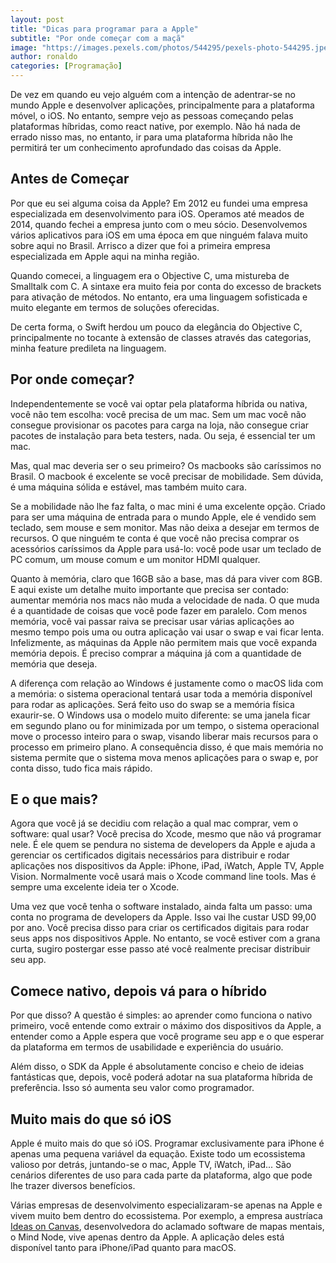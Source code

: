 ```yaml
---
layout: post
title: "Dicas para programar para a Apple"
subtitle: "Por onde começar com a maçã"
image: "https://images.pexels.com/photos/544295/pexels-photo-544295.jpeg?auto=compress&cs=tinysrgb&w=1260&h=750&dpr=1"
author: ronaldo
categories: [Programação]
---
```


De vez em quando eu vejo alguém com a intenção de adentrar-se no mundo
Apple e desenvolver aplicações, principalmente para a plataforma
móvel, o iOS. No entanto, sempre vejo as pessoas começando pelas
plataformas híbridas, como react native, por exemplo. Não há nada de
errado nisso mas, no entanto, ir para uma plataforma híbrida não lhe
permitirá ter um conhecimento aprofundado das coisas da Apple.

## Antes de Começar

Por que eu sei alguma coisa da Apple? Em 2012 eu fundei uma empresa
especializada em desenvolvimento para iOS. Operamos até meados de
2014, quando fechei a empresa junto com o meu sócio. Desenvolvemos
vários aplicativos para iOS em uma época em que ninguém falava muito
sobre aqui no Brasil. Arrisco a dizer que foi a primeira empresa
especializada em Apple aqui na minha região.

Quando comecei, a linguagem era o Objective C, uma mistureba de
Smalltalk com C. A sintaxe era muito feia por conta do excesso de
brackets para ativação de métodos. No entanto, era uma linguagem
sofisticada e muito elegante em termos de soluções oferecidas.

De certa forma, o Swift herdou um pouco da elegância do Objective C,
principalmente no tocante à extensão de classes através das
categorias, minha feature predileta na linguagem.

## Por onde começar?

Independentemente se você vai optar pela plataforma híbrida ou nativa,
você não tem escolha: você precisa de um mac. Sem um mac você não
consegue provisionar os pacotes para carga na loja, não consegue criar
pacotes de instalação para beta testers, nada. Ou seja, é essencial
ter um mac.

Mas, qual mac deveria ser o seu primeiro? Os macbooks são caríssimos
no Brasil. O macbook é excelente se você precisar de mobilidade. Sem
dúvida, é uma máquina sólida e estável, mas também muito cara.

Se a mobilidade não lhe faz falta, o mac mini é uma excelente
opção. Criado para ser uma máquina de entrada para o mundo Apple, ele
é vendido sem teclado, sem mouse e sem monitor. Mas não deixa a
desejar em termos de recursos. O que ninguém te conta é que você não
precisa comprar os acessórios caríssimos da Apple para usá-lo: você
pode usar um teclado de PC comum, um mouse comum e um monitor HDMI
qualquer.

Quanto à memória, claro que 16GB são a base, mas dá para viver com
8GB. E aqui existe um detalhe muito importante que precisa ser
contado: aumentar memória nos macs não muda a velocidade de nada. O
que muda é a quantidade de coisas que você pode fazer em paralelo. Com
menos memória, você vai passar raiva se precisar usar várias
aplicações ao mesmo tempo pois uma ou outra aplicação vai usar o swap
e vai ficar lenta. Infelizmente, as máquinas da Apple não permitem
mais que você expanda memória depois. É preciso comprar a máquina já
com a quantidade de memória que deseja.

A diferença com relação ao Windows é justamente como o macOS lida com
a memória: o sistema operacional tentará usar toda a memória
disponível para rodar as aplicações. Será feito uso do swap se a
memória física exaurir-se. O Windows usa o modelo muito diferente: se
uma janela ficar em segundo plano ou for minimizada por um tempo, o
sistema operacional move o processo inteiro para o swap, visando
liberar mais recursos para o processo em primeiro plano. A
consequência disso, é que mais memória no sistema permite que o
sistema mova menos aplicações para o swap e, por conta disso, tudo
fica mais rápido.

## E o que mais?

Agora que você já se decidiu com relação a qual mac comprar, vem o
software: qual usar? Você precisa do Xcode, mesmo que não vá programar
nele. É ele quem se pendura no sistema de developers da Apple e ajuda
a gerenciar os certificados digitais necessários para distribuir e
rodar aplicações nos dispositivos da Apple: iPhone, iPad, iWatch,
Apple TV, Apple Vision. Normalmente você usará mais o Xcode command
line tools. Mas é sempre uma excelente ideia ter o Xcode.

Uma vez que você tenha o software instalado, ainda falta um passo: uma
conta no programa de developers da Apple. Isso vai lhe custar USD
99,00 por ano. Você precisa disso para criar os certificados digitais
para rodar seus apps nos dispositivos Apple. No entanto, se você
estiver com a grana curta, sugiro postergar esse passo até você
realmente precisar distribuir seu app.

## Comece nativo, depois vá para o híbrido

Por que disso? A questão é simples: ao aprender como funciona o nativo
primeiro, você entende como extrair o máximo dos dispositivos da
Apple, a entender como a Apple espera que você programe seu app e o
que esperar da plataforma em termos de usabilidade e experiência do
usuário.

Além disso, o SDK da Apple é absolutamente conciso e cheio de ideias
fantásticas que, depois, você poderá adotar na sua plataforma híbrida
de preferência. Isso só aumenta seu valor como programador.

## Muito mais do que só iOS

Apple é muito mais do que só iOS. Programar exclusivamente para iPhone
é apenas uma pequena variável da equação. Existe todo um ecossistema
valioso por detrás, juntando-se o mac, Apple TV, iWatch, iPad... São
cenários diferentes de uso para cada parte da plataforma, algo que
pode lhe trazer diversos benefícios.

Várias empresas de desenvolvimento especializaram-se apenas na Apple e
vivem muito bem dentro do ecossistema. Por exemplo, a empresa
austríaca [Ideas on
Canvas](https://www.crunchbase.com/organization/ideasoncanvas),
desenvolvedora do aclamado software de mapas mentais, o Mind Node,
vive apenas dentro da Apple. A aplicação deles está disponível tanto
para iPhone/iPad quanto para macOS.



